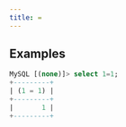 ```yaml
---
title: =
---
```


## Examples

```sql
MySQL [(none)]> select 1=1;
+---------+
| (1 = 1) |
+---------+
|       1 |
+---------+
```